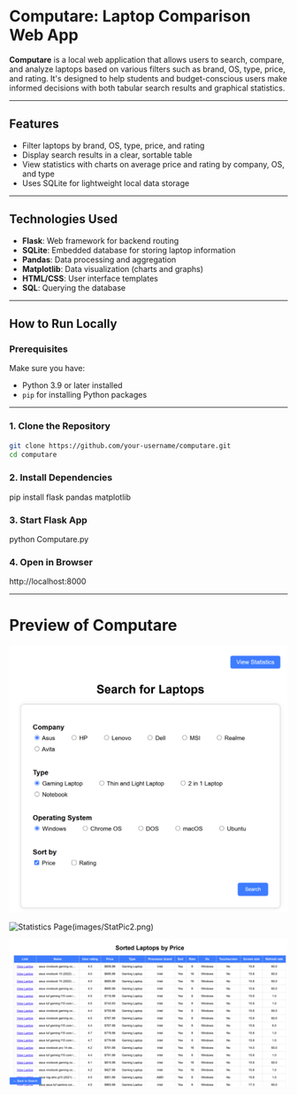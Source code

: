 # Computare: Laptop Comparison Web App

**Computare** is a local web application that allows users to search, compare, and analyze laptops based on various filters such as brand, OS, type, price, and rating. It's designed to help students and budget-conscious users make informed decisions with both tabular search results and graphical statistics.

---

## Features

- Filter laptops by brand, OS, type, price, and rating
- Display search results in a clear, sortable table
- View statistics with charts on average price and rating by company, OS, and type
- Uses SQLite for lightweight local data storage

---

## Technologies Used

- **Flask**: Web framework for backend routing
- **SQLite**: Embedded database for storing laptop information
- **Pandas**: Data processing and aggregation
- **Matplotlib**: Data visualization (charts and graphs)
- **HTML/CSS**: User interface templates
- **SQL**: Querying the database

---

## How to Run Locally

### Prerequisites

Make sure you have:

- Python 3.9 or later installed  
- `pip` for installing Python packages

---

### 1. Clone the Repository 
```bash
git clone https://github.com/your-username/computare.git
cd computare
```

### 2. Install Dependencies
pip install flask pandas matplotlib

### 3. Start Flask App
python Computare.py

### 4. Open in Browser
http://localhost:8000

---

# Preview of Computare
![Search Page](images/SearchPic.png)

![Statistics Page](images/StatPic1.png)(images/StatPic2.png)

![Results Page](images/ResultsPic.png)